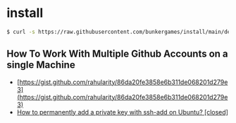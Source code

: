 # install

```bash
$ curl -s https://raw.githubusercontent.com/bunkergames/install/main/deploy.sh | bash
```

## How To Work With Multiple Github Accounts on a single Machine

- [https://gist.github.com/rahularity/86da20fe3858e6b311de068201d279e3](https://gist.github.com/rahularity/86da20fe3858e6b311de068201d279e3)
- [How to permanently add a private key with ssh-add on Ubuntu? [closed]](https://stackoverflow.com/questions/3466626/how-to-permanently-add-a-private-key-with-ssh-add-on-ubuntu)
